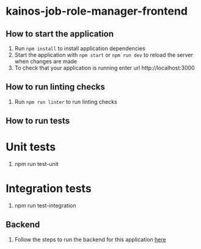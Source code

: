 # kainos-job-role-manager-frontend

## How to start the application
1. Run `npm install` to install application dependencies
2. Start the application with `npm start` or `npm run dev` to reload the server when changes are made
3. To check that your application is running enter url http://localhost:3000

## How to run linting checks
1. Run `npm run linter` to run linting checks

## How to run tests
# Unit tests 
1. npm run test-unit

# Integration tests
1. npm run test-integration

## Backend
1. Follow the steps to run the backend for this application <a href="https://github.com/thomkainos/kainos-job-role-manager-backend" target="_blank">here</a>